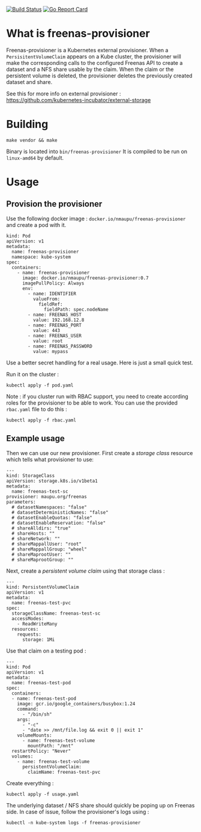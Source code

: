 [![Build Status](https://travis-ci.org/nmaupu/freenas-provisioner.svg?branch=master)](https://travis-ci.org/nmaupu/freenas-provisioner)
[![Go Report Card](https://goreportcard.com/badge/github.com/nmaupu/freenas-provisioner)](https://goreportcard.com/report/github.com/nmaupu/freenas-provisioner)

# What is freenas-provisioner

Freenas-provisioner is a Kubernetes external provisioner.
When a `PersisitentVolumeClaim` appears on a Kube cluster, the provisioner will make the corresponding calls to the configured Freenas API to create a dataset and a NFS share usable by the claim. When the claim or the persistent volume is deleted, the provisioner deletes the previously created dataset and share.

See this for more info on external provisioner :
https://github.com/kubernetes-incubator/external-storage

# Building

```
make vendor && make
```
Binary is located into `bin/freenas-provisioner`
It is compiled to be run on `linux-amd64` by default.

# Usage

## Provision the provisioner

Use the following docker image : `docker.io/nmaupu/freenas-provisioner` and create a pod with it.
```
kind: Pod
apiVersion: v1
metadata:
  name: freenas-provisioner
  namespace: kube-system
spec:
  containers:
    - name: freenas-provisioner
      image: docker.io/nmaupu/freenas-provisioner:0.7
      imagePullPolicy: Always
      env:
        - name: IDENTIFIER
          valueFrom:
            fieldRef:
              fieldPath: spec.nodeName
        - name: FREENAS_HOST
          value: 192.168.12.8
        - name: FREENAS_PORT
          value: 443
        - name: FREENAS_USER
          value: root
        - name: FREENAS_PASSWORD
          value: mypass
```

Use a better secret handling for a real usage. Here is just a small quick test.

Run it on the cluster :
```
kubectl apply -f pod.yaml
```

Note : if you cluster run with RBAC support, you need to create according roles for the provisioner to be able to work.
You can use the provided `rbac.yaml` file to do this :
```
kubectl apply -f rbac.yaml
```

## Example usage
Then we can use our new provisioner. First create a *storage class* resource which tells what provisioner to use:
```
---
kind: StorageClass
apiVersion: storage.k8s.io/v1beta1
metadata:
  name: freenas-test-sc
provisioner: maupu.org/freenas
parameters:
  # datasetNamespaces: "false"
  # datasetDeterministicNames: "false"
  # datasetEnableQuotas: "false"
  # datasetEnableReservation: "false"
  # shareAlldirs: "true"
  # shareHosts: ""
  # shareNetwork: ""
  # shareMappallUser: "root"
  # shareMappallGroup: "wheel"
  # shareMaprootUser: ""
  # shareMaprootGroup: ""
```

Next, create a *persistent volume claim* using that storage class :
```
---
kind: PersistentVolumeClaim
apiVersion: v1
metadata:
  name: freenas-test-pvc
spec:
  storageClassName: freenas-test-sc
  accessModes:
    - ReadWriteMany
  resources:
    requests:
      storage: 1Mi
```

Use that claim on a testing pod :
```
---
kind: Pod
apiVersion: v1
metadata:
  name: freenas-test-pod
spec:
  containers:
  - name: freenas-test-pod
    image: gcr.io/google_containers/busybox:1.24
    command:
      - "/bin/sh"
    args:
      - "-c"
      - "date >> /mnt/file.log && exit 0 || exit 1"
    volumeMounts:
      - name: freenas-test-volume
        mountPath: "/mnt"
  restartPolicy: "Never"
  volumes:
    - name: freenas-test-volume
      persistentVolumeClaim:
        claimName: freenas-test-pvc
```

Create everything :
```
kubectl apply -f usage.yaml
```

The underlying dataset / NFS share should quickly be poping up on Freenas side.
In case of issue, follow the provisioner's logs using :
```
kubectl -n kube-system logs -f freenas-provisioner
```
